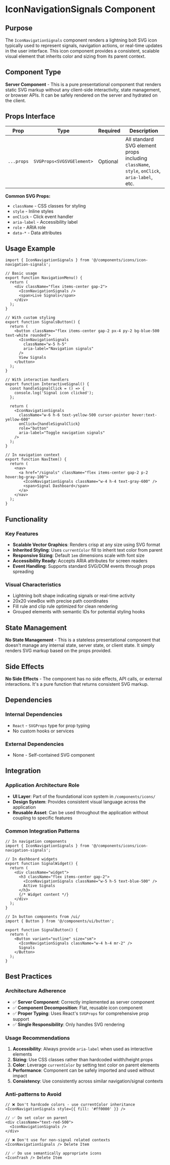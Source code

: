 # IconNavigationSignals Component

## Purpose

The `IconNavigationSignals` component renders a lightning bolt SVG icon typically used to represent signals, navigation actions, or real-time updates in the user interface. This icon component provides a consistent, scalable visual element that inherits color and sizing from its parent context.

## Component Type

**Server Component** - This is a pure presentational component that renders static SVG markup without any client-side interactivity, state management, or browser APIs. It can be safely rendered on the server and hydrated on the client.

## Props Interface

| Prop | Type | Required | Description |
|------|------|----------|-------------|
| `...props` | `SVGProps<SVGSVGElement>` | Optional | All standard SVG element props including `className`, `style`, `onClick`, `aria-label`, etc. |

**Common SVG Props:**
- `className` - CSS classes for styling
- `style` - Inline styles
- `onClick` - Click event handler
- `aria-label` - Accessibility label
- `role` - ARIA role
- `data-*` - Data attributes

## Usage Example

```tsx
import { IconNavigationSignals } from '@/components/icons/icon-navigation-signals';

// Basic usage
export function NavigationMenu() {
  return (
    <div className="flex items-center gap-2">
      <IconNavigationSignals />
      <span>Live Signals</span>
    </div>
  );
}

// With custom styling
export function SignalsButton() {
  return (
    <button className="flex items-center gap-2 px-4 py-2 bg-blue-500 text-white rounded">
      <IconNavigationSignals 
        className="w-5 h-5" 
        aria-label="Navigation signals"
      />
      View Signals
    </button>
  );
}

// With interaction handlers
export function InteractiveSignal() {
  const handleSignalClick = () => {
    console.log('Signal icon clicked');
  };

  return (
    <IconNavigationSignals
      className="w-6 h-6 text-yellow-500 cursor-pointer hover:text-yellow-600"
      onClick={handleSignalClick}
      role="button"
      aria-label="Toggle navigation signals"
    />
  );
}

// In navigation context
export function NavItem() {
  return (
    <nav>
      <a href="/signals" className="flex items-center gap-2 p-2 hover:bg-gray-100">
        <IconNavigationSignals className="w-4 h-4 text-gray-600" />
        <span>Signal Dashboard</span>
      </a>
    </nav>
  );
}
```

## Functionality

### Key Features
- **Scalable Vector Graphics**: Renders crisp at any size using SVG format
- **Inherited Styling**: Uses `currentColor` fill to inherit text color from parent
- **Responsive Sizing**: Default `1em` dimensions scale with font size
- **Accessibility Ready**: Accepts ARIA attributes for screen readers
- **Event Handling**: Supports standard SVG/DOM events through props spreading

### Visual Characteristics
- Lightning bolt shape indicating signals or real-time activity
- 20x20 viewBox with precise path coordinates
- Fill rule and clip rule optimized for clean rendering
- Grouped elements with semantic IDs for potential styling hooks

## State Management

**No State Management** - This is a stateless presentational component that doesn't manage any internal state, server state, or client state. It simply renders SVG markup based on the props provided.

## Side Effects

**No Side Effects** - The component has no side effects, API calls, or external interactions. It's a pure function that returns consistent SVG markup.

## Dependencies

### Internal Dependencies
- `React` - `SVGProps` type for prop typing
- No custom hooks or services

### External Dependencies
- None - Self-contained SVG component

## Integration

### Application Architecture Role
- **UI Layer**: Part of the foundational icon system in `/components/icons/`
- **Design System**: Provides consistent visual language across the application
- **Reusable Asset**: Can be used throughout the application without coupling to specific features

### Common Integration Patterns
```tsx
// In navigation components
import { IconNavigationSignals } from '@/components/icons/icon-navigation-signals';

// In dashboard widgets
export function SignalWidget() {
  return (
    <div className="widget">
      <h3 className="flex items-center gap-2">
        <IconNavigationSignals className="w-5 h-5 text-blue-500" />
        Active Signals
      </h3>
      {/* Widget content */}
    </div>
  );
}

// In button components from /ui/
import { Button } from '@/components/ui/button';

export function SignalButton() {
  return (
    <Button variant="outline" size="sm">
      <IconNavigationSignals className="w-4 h-4 mr-2" />
      Signals
    </Button>
  );
}
```

## Best Practices

### Architecture Adherence
- ✅ **Server Component**: Correctly implemented as server component
- ✅ **Component Decomposition**: Flat, reusable icon component
- ✅ **Proper Typing**: Uses React's `SVGProps` for comprehensive prop support
- ✅ **Single Responsibility**: Only handles SVG rendering

### Usage Recommendations
1. **Accessibility**: Always provide `aria-label` when used as interactive elements
2. **Sizing**: Use CSS classes rather than hardcoded width/height props
3. **Color**: Leverage `currentColor` by setting text color on parent elements
4. **Performance**: Component can be safely imported and used without impact
5. **Consistency**: Use consistently across similar navigation/signal contexts

### Anti-patterns to Avoid
```tsx
// ❌ Don't hardcode colors - use currentColor inheritance
<IconNavigationSignals style={{ fill: '#ff0000' }} />

// ✅ Do set color on parent
<div className="text-red-500">
  <IconNavigationSignals />
</div>

// ❌ Don't use for non-signal related contexts
<IconNavigationSignals /> Delete Item

// ✅ Do use semantically appropriate icons
<IconTrash /> Delete Item
```